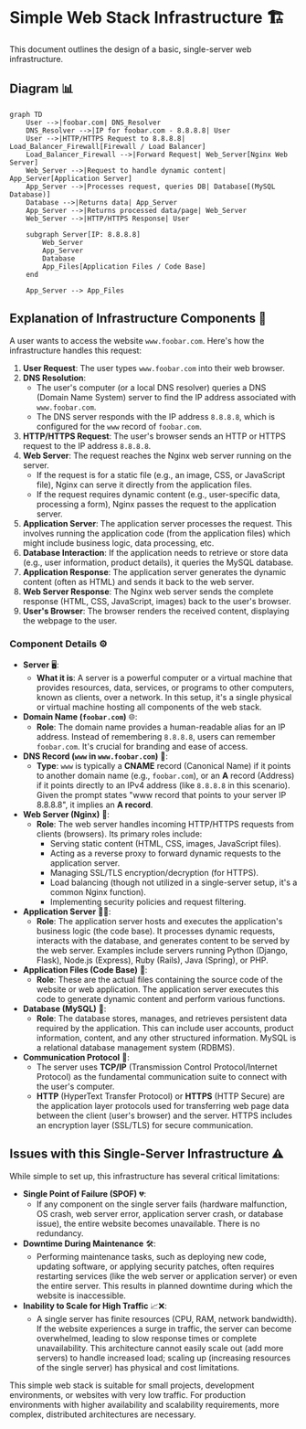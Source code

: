# Simple Web Stack Infrastructure 🏗️

This document outlines the design of a basic, single-server web infrastructure.

## Diagram 📊

```mermaid
graph TD
    User -->|foobar.com| DNS_Resolver
    DNS_Resolver -->|IP for foobar.com - 8.8.8.8| User
    User -->|HTTP/HTTPS Request to 8.8.8.8| Load_Balancer_Firewall[Firewall / Load Balancer]
    Load_Balancer_Firewall -->|Forward Request| Web_Server[Nginx Web Server]
    Web_Server -->|Request to handle dynamic content| App_Server[Application Server]
    App_Server -->|Processes request, queries DB| Database[(MySQL Database)]
    Database -->|Returns data| App_Server
    App_Server -->|Returns processed data/page| Web_Server
    Web_Server -->|HTTP/HTTPS Response| User

    subgraph Server[IP: 8.8.8.8]
        Web_Server
        App_Server
        Database
        App_Files[Application Files / Code Base]
    end

    App_Server --> App_Files
```

## Explanation of Infrastructure Components 📝

A user wants to access the website `www.foobar.com`. Here's how the infrastructure handles this request:

1.  **User Request**: The user types `www.foobar.com` into their web browser.
2.  **DNS Resolution**:
    *   The user's computer (or a local DNS resolver) queries a DNS (Domain Name System) server to find the IP address associated with `www.foobar.com`.
    *   The DNS server responds with the IP address `8.8.8.8`, which is configured for the `www` record of `foobar.com`.
3.  **HTTP/HTTPS Request**: The user's browser sends an HTTP or HTTPS request to the IP address `8.8.8.8`.
4.  **Web Server**: The request reaches the Nginx web server running on the server.
    *   If the request is for a static file (e.g., an image, CSS, or JavaScript file), Nginx can serve it directly from the application files.
    *   If the request requires dynamic content (e.g., user-specific data, processing a form), Nginx passes the request to the application server.
5.  **Application Server**: The application server processes the request. This involves running the application code (from the application files) which might include business logic, data processing, etc.
6.  **Database Interaction**: If the application needs to retrieve or store data (e.g., user information, product details), it queries the MySQL database.
7.  **Application Response**: The application server generates the dynamic content (often as HTML) and sends it back to the web server.
8.  **Web Server Response**: The Nginx web server sends the complete response (HTML, CSS, JavaScript, images) back to the user's browser.
9.  **User's Browser**: The browser renders the received content, displaying the webpage to the user.

### Component Details ⚙️

*   **Server** 🖥️:
    *   **What it is**: A server is a powerful computer or a virtual machine that provides resources, data, services, or programs to other computers, known as clients, over a network. In this setup, it's a single physical or virtual machine hosting all components of the web stack.
*   **Domain Name (`foobar.com`)** 🌐:
    *   **Role**: The domain name provides a human-readable alias for an IP address. Instead of remembering `8.8.8.8`, users can remember `foobar.com`. It's crucial for branding and ease of access.
*   **DNS Record (`www` in `www.foobar.com`)** 📜:
    *   **Type**: `www` is typically a **CNAME** record (Canonical Name) if it points to another domain name (e.g., `foobar.com`), or an **A** record (Address) if it points directly to an IPv4 address (like `8.8.8.8` in this scenario). Given the prompt states "www record that points to your server IP 8.8.8.8", it implies an **A record**.
*   **Web Server (Nginx)** 💨:
    *   **Role**: The web server handles incoming HTTP/HTTPS requests from clients (browsers). Its primary roles include:
        *   Serving static content (HTML, CSS, images, JavaScript files).
        *   Acting as a reverse proxy to forward dynamic requests to the application server.
        *   Managing SSL/TLS encryption/decryption (for HTTPS).
        *   Load balancing (though not utilized in a single-server setup, it's a common Nginx function).
        *   Implementing security policies and request filtering.
*   **Application Server** 👨‍💻:
    *   **Role**: The application server hosts and executes the application's business logic (the code base). It processes dynamic requests, interacts with the database, and generates content to be served by the web server. Examples include servers running Python (Django, Flask), Node.js (Express), Ruby (Rails), Java (Spring), or PHP.
*   **Application Files (Code Base)** 📁:
    *   **Role**: These are the actual files containing the source code of the website or web application. The application server executes this code to generate dynamic content and perform various functions.
*   **Database (MySQL)** 💾:
    *   **Role**: The database stores, manages, and retrieves persistent data required by the application. This can include user accounts, product information, content, and any other structured information. MySQL is a relational database management system (RDBMS).
*   **Communication Protocol** 📡:
    *   The server uses **TCP/IP** (Transmission Control Protocol/Internet Protocol) as the fundamental communication suite to connect with the user's computer.
    *   **HTTP** (HyperText Transfer Protocol) or **HTTPS** (HTTP Secure) are the application layer protocols used for transferring web page data between the client (user's browser) and the server. HTTPS includes an encryption layer (SSL/TLS) for secure communication.

## Issues with this Single-Server Infrastructure ⚠️

While simple to set up, this infrastructure has several critical limitations:

*   **Single Point of Failure (SPOF)** 💔:
    *   If any component on the single server fails (hardware malfunction, OS crash, web server error, application server crash, or database issue), the entire website becomes unavailable. There is no redundancy.
*   **Downtime During Maintenance** 🛠️:
    *   Performing maintenance tasks, such as deploying new code, updating software, or applying security patches, often requires restarting services (like the web server or application server) or even the entire server. This results in planned downtime during which the website is inaccessible.
*   **Inability to Scale for High Traffic** 📈❌:
    *   A single server has finite resources (CPU, RAM, network bandwidth). If the website experiences a surge in traffic, the server can become overwhelmed, leading to slow response times or complete unavailability. This architecture cannot easily scale out (add more servers) to handle increased load; scaling up (increasing resources of the single server) has physical and cost limitations.

This simple web stack is suitable for small projects, development environments, or websites with very low traffic. For production environments with higher availability and scalability requirements, more complex, distributed architectures are necessary. 
